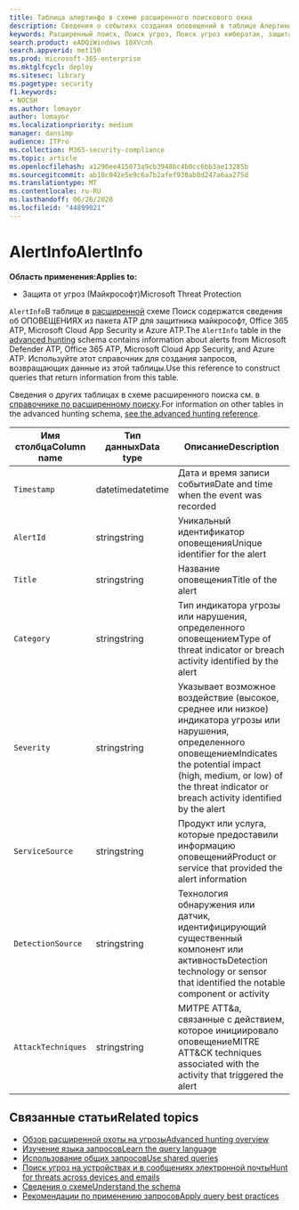 ```yaml
---
title: Таблица алертинфо в схеме расширенного поискового окна
description: Сведения о событиях создания оповещений в таблице Алертинфо расширенной схемы подсистемы Поиск
keywords: Расширенный поиск, Поиск угроз, Поиск угроз кибератак, защита от угроз Майкрософт, Microsoft 365, MTP, m365, поиск, запрос, телеметрии, Справочник по схемам, Кусто, таблица, столбец, тип данных, описание, Алертинфо, предупреждение, серьезность, категория, МИТРЕ, ATT&а,, мдатп, МКАС, Майкрософт для пакета ATP 365, и Azure ATP.
search.product: eADQiWindows 10XVcnh
search.appverid: met150
ms.prod: microsoft-365-enterprise
ms.mktglfcycl: deploy
ms.sitesec: library
ms.pagetype: security
f1.keywords:
- NOCSH
ms.author: lomayor
author: lomayor
ms.localizationpriority: medium
manager: dansimp
audience: ITPro
ms.collection: M365-security-compliance
ms.topic: article
ms.openlocfilehash: a1290ee415073a9cb3948bc4b0cc6bb3ae13285b
ms.sourcegitcommit: ab10c042e5e9c6a7b2afef930ab0d247a6aa275d
ms.translationtype: MT
ms.contentlocale: ru-RU
ms.lasthandoff: 06/26/2020
ms.locfileid: "44899021"
---
```

# <a name="alertinfo"></a><span data-ttu-id="4dbd1-104">AlertInfo</span><span class="sxs-lookup"><span data-stu-id="4dbd1-104">AlertInfo</span></span>

<span data-ttu-id="4dbd1-105">**Область применения:**</span><span class="sxs-lookup"><span data-stu-id="4dbd1-105">**Applies to:**</span></span>
- <span data-ttu-id="4dbd1-106">Защита от угроз (Майкрософт)</span><span class="sxs-lookup"><span data-stu-id="4dbd1-106">Microsoft Threat Protection</span></span>



<span data-ttu-id="4dbd1-107">`AlertInfo`В таблице в [расширенной](advanced-hunting-overview.md) схеме Поиск содержатся сведения об ОПОВЕЩЕНИЯХ из пакета ATP для защитника майкрософт, Office 365 ATP, Microsoft Cloud App Security и Azure ATP.</span><span class="sxs-lookup"><span data-stu-id="4dbd1-107">The `AlertInfo` table in the [advanced hunting](advanced-hunting-overview.md) schema contains information about alerts from Microsoft Defender ATP, Office 365 ATP, Microsoft Cloud App Security, and Azure ATP.</span></span> <span data-ttu-id="4dbd1-108">Используйте этот справочник для создания запросов, возвращающих данные из этой таблицы.</span><span class="sxs-lookup"><span data-stu-id="4dbd1-108">Use this reference to construct queries that return information from this table.</span></span>

<span data-ttu-id="4dbd1-109">Сведения о других таблицах в схеме расширенного поиска см. в [справочнике по расширенному поиску](advanced-hunting-schema-tables.md).</span><span class="sxs-lookup"><span data-stu-id="4dbd1-109">For information on other tables in the advanced hunting schema, [see the advanced hunting reference](advanced-hunting-schema-tables.md).</span></span>

| <span data-ttu-id="4dbd1-110">Имя столбца</span><span class="sxs-lookup"><span data-stu-id="4dbd1-110">Column name</span></span> | <span data-ttu-id="4dbd1-111">Тип данных</span><span class="sxs-lookup"><span data-stu-id="4dbd1-111">Data type</span></span> | <span data-ttu-id="4dbd1-112">Описание</span><span class="sxs-lookup"><span data-stu-id="4dbd1-112">Description</span></span> |
|-------------|-----------|-------------|
| `Timestamp` | <span data-ttu-id="4dbd1-113">datetime</span><span class="sxs-lookup"><span data-stu-id="4dbd1-113">datetime</span></span> | <span data-ttu-id="4dbd1-114">Дата и время записи события</span><span class="sxs-lookup"><span data-stu-id="4dbd1-114">Date and time when the event was recorded</span></span> |
| `AlertId` | <span data-ttu-id="4dbd1-115">string</span><span class="sxs-lookup"><span data-stu-id="4dbd1-115">string</span></span> | <span data-ttu-id="4dbd1-116">Уникальный идентификатор оповещения</span><span class="sxs-lookup"><span data-stu-id="4dbd1-116">Unique identifier for the alert</span></span> |
| `Title` | <span data-ttu-id="4dbd1-117">string</span><span class="sxs-lookup"><span data-stu-id="4dbd1-117">string</span></span> | <span data-ttu-id="4dbd1-118">Название оповещения</span><span class="sxs-lookup"><span data-stu-id="4dbd1-118">Title of the alert</span></span> |
| `Category` | <span data-ttu-id="4dbd1-119">string</span><span class="sxs-lookup"><span data-stu-id="4dbd1-119">string</span></span> | <span data-ttu-id="4dbd1-120">Тип индикатора угрозы или нарушения, определенного оповещением</span><span class="sxs-lookup"><span data-stu-id="4dbd1-120">Type of threat indicator or breach activity identified by the alert</span></span> |
| `Severity` | <span data-ttu-id="4dbd1-121">string</span><span class="sxs-lookup"><span data-stu-id="4dbd1-121">string</span></span> | <span data-ttu-id="4dbd1-122">Указывает возможное воздействие (высокое, среднее или низкое) индикатора угрозы или нарушения, определенного оповещением</span><span class="sxs-lookup"><span data-stu-id="4dbd1-122">Indicates the potential impact (high, medium, or low) of the threat indicator or breach activity identified by the alert</span></span> |
| `ServiceSource` | <span data-ttu-id="4dbd1-123">string</span><span class="sxs-lookup"><span data-stu-id="4dbd1-123">string</span></span> | <span data-ttu-id="4dbd1-124">Продукт или услуга, которые предоставили информацию оповещений</span><span class="sxs-lookup"><span data-stu-id="4dbd1-124">Product or service that provided the alert information</span></span> |
| `DetectionSource` | <span data-ttu-id="4dbd1-125">string</span><span class="sxs-lookup"><span data-stu-id="4dbd1-125">string</span></span> | <span data-ttu-id="4dbd1-126">Технология обнаружения или датчик, идентифицирующий существенный компонент или активность</span><span class="sxs-lookup"><span data-stu-id="4dbd1-126">Detection technology or sensor that identified the notable component or activity</span></span> |
| `AttackTechniques` | <span data-ttu-id="4dbd1-127">string</span><span class="sxs-lookup"><span data-stu-id="4dbd1-127">string</span></span> | <span data-ttu-id="4dbd1-128">МИТРЕ ATT&а, связанные с действием, которое инициировало оповещение</span><span class="sxs-lookup"><span data-stu-id="4dbd1-128">MITRE ATT&CK techniques associated with the activity that triggered the alert</span></span> |

## <a name="related-topics"></a><span data-ttu-id="4dbd1-129">Связанные статьи</span><span class="sxs-lookup"><span data-stu-id="4dbd1-129">Related topics</span></span>
- [<span data-ttu-id="4dbd1-130">Обзор расширенной охоты на угрозы</span><span class="sxs-lookup"><span data-stu-id="4dbd1-130">Advanced hunting overview</span></span>](advanced-hunting-overview.md)
- [<span data-ttu-id="4dbd1-131">Изучение языка запросов</span><span class="sxs-lookup"><span data-stu-id="4dbd1-131">Learn the query language</span></span>](advanced-hunting-query-language.md)
- [<span data-ttu-id="4dbd1-132">Использование общих запросов</span><span class="sxs-lookup"><span data-stu-id="4dbd1-132">Use shared queries</span></span>](advanced-hunting-shared-queries.md)
- [<span data-ttu-id="4dbd1-133">Поиск угроз на устройствах и в сообщениях электронной почты</span><span class="sxs-lookup"><span data-stu-id="4dbd1-133">Hunt for threats across devices and emails</span></span>](advanced-hunting-query-emails-devices.md)
- [<span data-ttu-id="4dbd1-134">Сведения о схеме</span><span class="sxs-lookup"><span data-stu-id="4dbd1-134">Understand the schema</span></span>](advanced-hunting-schema-tables.md)
- [<span data-ttu-id="4dbd1-135">Рекомендации по применению запросов</span><span class="sxs-lookup"><span data-stu-id="4dbd1-135">Apply query best practices</span></span>](advanced-hunting-best-practices.md)
